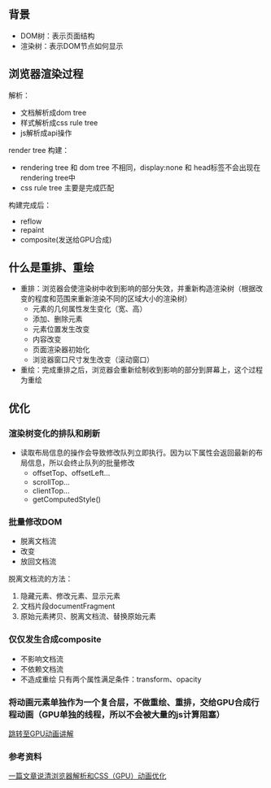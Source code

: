 ## 背景
- DOM树：表示页面结构
- 渲染树：表示DOM节点如何显示
## 浏览器渲染过程
解析：
- 文档解析成dom tree
- 样式解析成css rule tree
- js解析成api操作

render tree 构建：
- rendering tree 和 dom tree 不相同，display:none 和 head标签不会出现在rendering tree中
- css rule tree 主要是完成匹配

构建完成后：
- reflow
- repaint
- composite(发送给GPU合成)

## 什么是重排、重绘
- 重排：浏览器会使渲染树中收到影响的部分失效，并重新构造渲染树（根据改变的程度和范围来重新渲染不同的区域大小的渲染树）
    - 元素的几何属性发生变化（宽、高）
    - 添加、删除元素
    - 元素位置发生改变
    - 内容改变
    - 页面渲染器初始化
    - 浏览器窗口尺寸发生改变（滚动窗口）
- 重绘：完成重排之后，浏览器会重新绘制收到影响的部分到屏幕上，这个过程为重绘


## 优化
### 渲染树变化的排队和刷新
- 读取布局信息的操作会导致修改队列立即执行。因为以下属性会返回最新的布局信息，所以会终止队列的批量修改
    - offsetTop、offsetLeft...
    - scrollTop...
    - clientTop...
    - getComputedStyle()

### 批量修改DOM
- 脱离文档流
- 改变
- 放回文档流

脱离文档流的方法：
1. 隐藏元素、修改元素、显示元素
2. 文档片段documentFragment
3. 原始元素拷贝、脱离文档流、替换原始元素

### 仅仅发生合成composite
- 不影响文档流
- 不依赖文档流
- 不造成重绘
只有两个属性满足条件：transform、opacity

### 将动画元素单独作为一个复合层，不做重绘、重排，交给GPU合成行程动画（GPU单独的线程，所以不会被大量的js计算阻塞）

[跳转至GPU动画讲解]()


### 参考资料
[一篇文章说清浏览器解析和CSS（GPU）动画优化](https://segmentfault.com/a/1190000008015671)